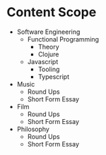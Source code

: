 # Content Scope
- Software Engineering
  - Functional Programming
    - Theory
    - Clojure
  - Javascript
    - Tooling
    - Typescript
- Music
  - Round Ups
  - Short Form Essay
- Film
  - Round Ups
  - Short Form Essay
- Philosophy
  - Round Ups
  - Short Form Essay
